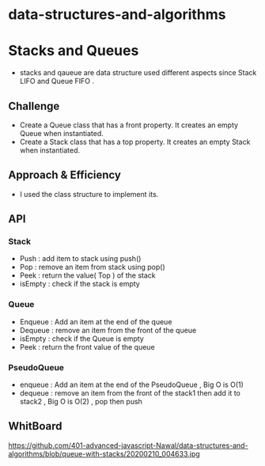 # data-structures-and-algorithms

# Stacks and Queues
- stacks and qaueue are data structure used different aspects since Stack LIFO and Queue FIFO .

## Challenge
- Create a Queue class that has a front property. It creates an empty Queue when instantiated.
- Create a Stack class that has a top property. It creates an empty Stack when instantiated.

## Approach & Efficiency
- I used the class structure to implement its. 

## API
### Stack 
- Push : add item to stack using push()
- Pop : remove an item from stack using pop()
- Peek : return the value( Top ) of the stack
- isEmpty : check if the stack is empty 

### Queue 
- Enqueue : Add an item at the end of the queue
- Dequeue : remove an item from the front of the queue
- isEmpty : check if the Queue is empty 
- Peek : return the front value of the queue 

### PseudoQueue 
- enqueue : Add an item at the end of the PseudoQueue , Big O is O(1)
- dequeue : remove an item from the front of the stack1 then add it to stack2 , Big O is O(2) , pop then push 

## WhitBoard 
https://github.com/401-advanced-javascript-Nawal/data-structures-and-algorithms/blob/queue-with-stacks/20200210_004633.jpg

